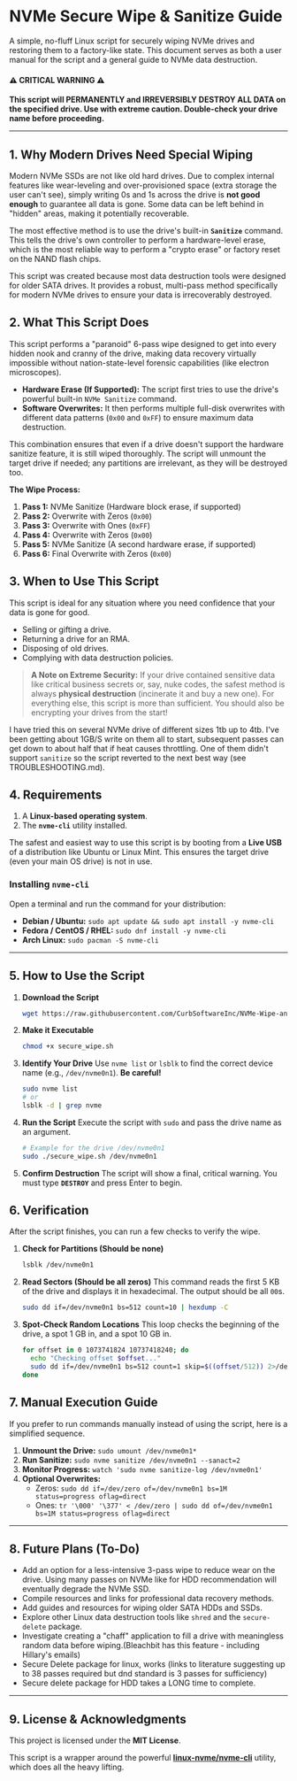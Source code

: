 # NVMe Secure Wipe & Sanitize Guide

A simple, no-fluff Linux script for securely wiping NVMe drives and restoring them to a factory-like state. This document serves as both a user manual for the script and a general guide to NVMe data destruction.

#### ⚠️ CRITICAL WARNING ⚠️

**This script will PERMANENTLY and IRREVERSIBLY DESTROY ALL DATA on the specified drive. Use with extreme caution. Double-check your drive name before proceeding.**

---

## 1. Why Modern Drives Need Special Wiping

Modern NVMe SSDs are not like old hard drives. Due to complex internal features like wear-leveling and over-provisioned space (extra storage the user can't see), simply writing 0s and 1s across the drive is **not good enough** to guarantee all data is gone. Some data can be left behind in "hidden" areas, making it potentially recoverable.

The most effective method is to use the drive's built-in **`Sanitize`** command. This tells the drive's own controller to perform a hardware-level erase, which is the most reliable way to perform a "crypto erase" or factory reset on the NAND flash chips.

This script was created because most data destruction tools were designed for older SATA drives. It provides a robust, multi-pass method specifically for modern NVMe drives to ensure your data is irrecoverably destroyed.

## 2. What This Script Does

This script performs a "paranoid" 6-pass wipe designed to get into every hidden nook and cranny of the drive, making data recovery virtually impossible without nation-state-level forensic capabilities (like electron microscopes).

* **Hardware Erase (If Supported):** The script first tries to use the drive's powerful built-in `NVMe Sanitize` command.
* **Software Overwrites:** It then performs multiple full-disk overwrites with different data patterns (`0x00` and `0xFF`) to ensure maximum data destruction.

This combination ensures that even if a drive doesn't support the hardware sanitize feature, it is still wiped thoroughly. The script will unmount the target drive if needed; any partitions are irrelevant, as they will be destroyed too.

**The Wipe Process:**
1.  **Pass 1:** NVMe Sanitize (Hardware block erase, if supported)
2.  **Pass 2:** Overwrite with Zeros (`0x00`)
3.  **Pass 3:** Overwrite with Ones (`0xFF`)
4.  **Pass 4:** Overwrite with Zeros (`0x00`)
5.  **Pass 5:** NVMe Sanitize (A second hardware erase, if supported)
6.  **Pass 6:** Final Overwrite with Zeros (`0x00`)

## 3. When to Use This Script

This script is ideal for any situation where you need confidence that your data is gone for good.

* Selling or gifting a drive.
* Returning a drive for an RMA.
* Disposing of old drives.
* Complying with data destruction policies.

> **A Note on Extreme Security:** If your drive contained sensitive data like critical business secrets or, say, nuke codes, the safest method is always **physical destruction** (incinerate it and buy a new one). For everything else, this script is more than sufficient. You should also be encrypting your drives from the start!

I have tried this on several NVMe drive of different sizes 1tb up to 4tb.  I've been getting about 1GB/S write on them all to start, subsequent passes can get down to about half that if heat causes throttling. One of them didn't support `sanitize` so the script reverted to the next best way (see TROUBLESHOOTING.md).

## 4. Requirements

1.  A **Linux-based operating system**.
2.  The **`nvme-cli`** utility installed.

The safest and easiest way to use this script is by booting from a **Live USB** of a distribution like Ubuntu or Linux Mint. This ensures the target drive (even your main OS drive) is not in use.

### Installing `nvme-cli`

Open a terminal and run the command for your distribution:
* **Debian / Ubuntu:** `sudo apt update && sudo apt install -y nvme-cli`
* **Fedora / CentOS / RHEL:** `sudo dnf install -y nvme-cli`
* **Arch Linux:** `sudo pacman -S nvme-cli`

---

## 5. How to Use the Script

1.  **Download the Script**
    ```bash
    wget https://raw.githubusercontent.com/CurbSoftwareInc/NVMe-Wipe-and-Sanitize/main/secure_wipe.sh
    ```

2.  **Make it Executable**
    ```bash
    chmod +x secure_wipe.sh
    ```

3.  **Identify Your Drive**
    Use `nvme list` or `lsblk` to find the correct device name (e.g., `/dev/nvme0n1`). **Be careful!**
    ```bash
    sudo nvme list
    # or
    lsblk -d | grep nvme
    ```

4.  **Run the Script**
    Execute the script with `sudo` and pass the drive name as an argument.
    ```bash
    # Example for the drive /dev/nvme0n1
    sudo ./secure_wipe.sh /dev/nvme0n1
    ```

5.  **Confirm Destruction**
    The script will show a final, critical warning. You must type **`DESTROY`** and press Enter to begin.

## 6. Verification

After the script finishes, you can run a few checks to verify the wipe.

1.  **Check for Partitions (Should be none)**
    ```bash
    lsblk /dev/nvme0n1
    ```

2.  **Read Sectors (Should be all zeros)**
    This command reads the first 5 KB of the drive and displays it in hexadecimal. The output should be all `00`s.
    ```bash
    sudo dd if=/dev/nvme0n1 bs=512 count=10 | hexdump -C
    ```

3.  **Spot-Check Random Locations**
    This loop checks the beginning of the drive, a spot 1 GB in, and a spot 10 GB in.
    ```bash
    for offset in 0 1073741824 10737418240; do
      echo "Checking offset $offset..."
      sudo dd if=/dev/nvme0n1 bs=512 count=1 skip=$((offset/512)) 2>/dev/null | hexdump -C | head -n 2
    done
    ```

## 7. Manual Execution Guide

If you prefer to run commands manually instead of using the script, here is a simplified sequence.

1.  **Unmount the Drive:** `sudo umount /dev/nvme0n1*`
2.  **Run Sanitize:** `sudo nvme sanitize /dev/nvme0n1 --sanact=2`
3.  **Monitor Progress:** `watch 'sudo nvme sanitize-log /dev/nvme0n1'`
4.  **Optional Overwrites:**
    * Zeros: `sudo dd if=/dev/zero of=/dev/nvme0n1 bs=1M status=progress oflag=direct`
    * Ones: `tr '\000' '\377' < /dev/zero | sudo dd of=/dev/nvme0n1 bs=1M status=progress oflag=direct`

---

## 8. Future Plans (To-Do)

* Add an option for a less-intensive 3-pass wipe to reduce wear on the drive. Using many passes on NVMe like for HDD recommendation will eventually degrade the NVMe SSD.
* Compile resources and links for professional data recovery methods.
* Add guides and resources for wiping older SATA HDDs and SSDs.
* Explore other Linux data destruction tools like `shred` and the `secure-delete` package.
* Investigate creating a "chaff" application to fill a drive with meaningless random data before wiping.(Bleachbit has this feature - including Hillary's emails)
* Secure Delete package for linux, works (links to literature suggesting up to 38 passes required but dnd standard is 3 passes for sufficiency)
* Secure delete package for HDD takes a LONG time to complete.

---

## 9. License & Acknowledgments

This project is licensed under the **MIT License**.

This script is a wrapper around the powerful [**linux-nvme/nvme-cli**](https://github.com/linux-nvme/nvme-cli) utility, which does all the heavy lifting.

